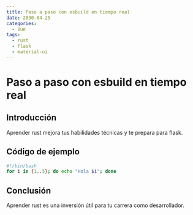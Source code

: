 ```yaml
---
title: Paso a paso con esbuild en tiempo real
date: 2030-04-25
categories:
  - Vue
tags:
  - rust
  - flask
  - material-ui
---
```


# Paso a paso con esbuild en tiempo real

## Introducción

Aprender rust mejora tus habilidades técnicas y te prepara para flask.

## Código de ejemplo

```bash
#!/bin/bash
for i in {1..5}; do echo "Hola $i"; done
```

## Conclusión

Aprender rust es una inversión útil para tu carrera como desarrollador.